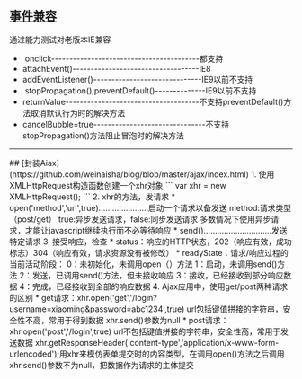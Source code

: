 ## [事件兼容](https://github.com/weinaisha/blog/issues/5)
通过能力测试对老版本IE兼容

*  onclick-----------------------------------------都支持
*  attachEvent()-----------------------------------IE8
*  addEventListener()------------------------------IE9以前不支持
*  stopPropagation();preventDefault()--------------IE9以前不支持
*  returnValue-------------------------------------不支持preventDefault()方法取消默认行为时的解决方法
*  cancelBubble=true-------------------------------不支持stopPropagation()方法阻止冒泡时的解决方法
<hr>
## [封装Aiax](https://github.com/weinaisha/blog/blob/master/ajax/index.html)
1.  使用XMLHttpRequest构造函数创建一个xhr对象
```
var xhr = new XMLHttpRequest(); 
```
2.  xhr的方法，发请求
*   open('method','url',true)......................启动一个请求以备发送
method:请求类型（post/get）
true:异步发送请求，false:同步发送请求
多数情况下使用异步请求，才能让javascript继续执行而不必等待响应
*   send()..............................发送特定请求
3.  接受响应，检查
*   status：响应的HTTP状态，202（响应有效，成功标志）304（响应有效，请求资源没有被修改）
*   readyState：请求/响应过程的当前活动阶段：
0：未初始化，未调用open（）方法
1：启动，未调用send()方法
2：发送，已调用send()方法，但未接收响应
3：接收，已经接收到部分响应数据
4：完成，已经接收到全部的响应数据
4.  Ajax应用中，使用get/post两种请求的区别
*   get请求：xhr.open('get','/login?username=xiaoming&password=abc1234',true)
url包括键值拼接的字符串，安全性不高，常用于得到数据
xhr.send()参数为null
*   post请求：xhr.open('post','/login',true)
url不包括键值拼接的字符串，安全性高，常用于发送数据
xhr.getResponseHeader('content-type','application/x-www-form-urlencoded');用xhr来模仿表单提交时的内容类型，在调用open()方法之后调用
xhr.send()参数不为null，把数据作为请求的主体提交
